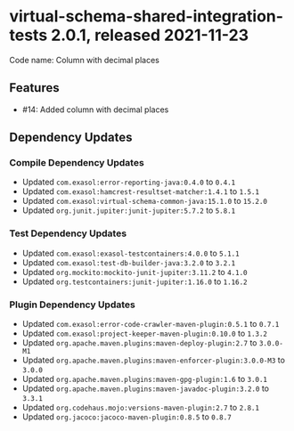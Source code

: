 # virtual-schema-shared-integration-tests 2.0.1, released 2021-11-23

Code name: Column with decimal places

## Features

* #14: Added column with decimal places

## Dependency Updates

### Compile Dependency Updates

* Updated `com.exasol:error-reporting-java:0.4.0` to `0.4.1`
* Updated `com.exasol:hamcrest-resultset-matcher:1.4.1` to `1.5.1`
* Updated `com.exasol:virtual-schema-common-java:15.1.0` to `15.2.0`
* Updated `org.junit.jupiter:junit-jupiter:5.7.2` to `5.8.1`

### Test Dependency Updates

* Updated `com.exasol:exasol-testcontainers:4.0.0` to `5.1.1`
* Updated `com.exasol:test-db-builder-java:3.2.0` to `3.2.1`
* Updated `org.mockito:mockito-junit-jupiter:3.11.2` to `4.1.0`
* Updated `org.testcontainers:junit-jupiter:1.16.0` to `1.16.2`

### Plugin Dependency Updates

* Updated `com.exasol:error-code-crawler-maven-plugin:0.5.1` to `0.7.1`
* Updated `com.exasol:project-keeper-maven-plugin:0.10.0` to `1.3.2`
* Updated `org.apache.maven.plugins:maven-deploy-plugin:2.7` to `3.0.0-M1`
* Updated `org.apache.maven.plugins:maven-enforcer-plugin:3.0.0-M3` to `3.0.0`
* Updated `org.apache.maven.plugins:maven-gpg-plugin:1.6` to `3.0.1`
* Updated `org.apache.maven.plugins:maven-javadoc-plugin:3.2.0` to `3.3.1`
* Updated `org.codehaus.mojo:versions-maven-plugin:2.7` to `2.8.1`
* Updated `org.jacoco:jacoco-maven-plugin:0.8.5` to `0.8.7`
